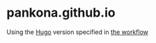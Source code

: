 # pankona.github.io

Using the [Hugo](https://gohugo.io/) version specified in [the workflow](https://github.com/pankona/pankona.github.com/blob/main/.github/workflows/generate_site_and_deploy.yaml)
